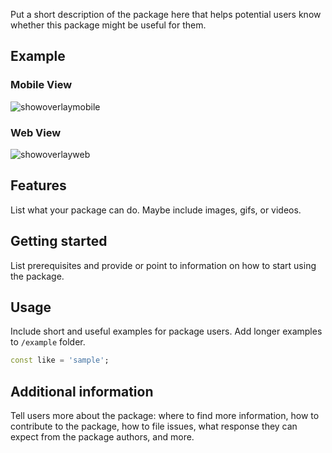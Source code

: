 <!--
This README describes the package. If you publish this package to pub.dev,
this README's contents appear on the landing page for your package.

For information about how to write a good package README, see the guide for
[writing package pages](https://dart.dev/guides/libraries/writing-package-pages).

For general information about developing packages, see the Dart guide for
[creating packages](https://dart.dev/guides/libraries/create-library-packages)
and the Flutter guide for
[developing packages and plugins](https://flutter.dev/developing-packages).
-->

 Put a short description of the package here that helps potential users
know whether this package might be useful for them.

## Example

### Mobile View
![showoverlaymobile](https://github.com/AcarFurkan/overlay_search/assets/65075121/0e683fe1-c4c4-4b8f-bd8a-734955d266dc)

### Web View
![showoverlayweb](https://github.com/AcarFurkan/overlay_search/assets/65075121/2cf0a4a4-69c9-4054-baf2-11aefd8e7442)

## Features

 List what your package can do. Maybe include images, gifs, or videos.

## Getting started

 List prerequisites and provide or point to information on how to
start using the package.

## Usage

 Include short and useful examples for package users. Add longer examples
to `/example` folder.

```dart
const like = 'sample';
```

## Additional information

Tell users more about the package: where to find more information, how to
contribute to the package, how to file issues, what response they can expect
from the package authors, and more.
